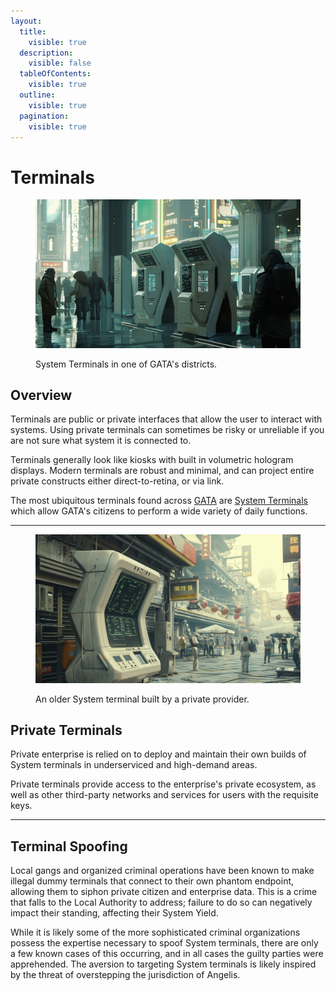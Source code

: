 ```yaml
---
layout:
  title:
    visible: true
  description:
    visible: false
  tableOfContents:
    visible: true
  outline:
    visible: true
  pagination:
    visible: true
---
```


# Terminals

<figure><img src="../../.gitbook/assets/nomoney420_a_sci_fi_terminal_in_a_public_place_shaped_like_an_A_8c2b2d98-edec-44f3-a850-8d3a12d5ae5a.png" alt=""><figcaption><p>System Terminals in one of GATA's districts.</p></figcaption></figure>

## Overview

Terminals are public or private interfaces that allow the user to interact with systems. Using private terminals can sometimes be risky or unreliable if you are not sure what system it is connected to.

Terminals generally look like kiosks with built in volumetric hologram displays. Modern terminals are robust and minimal, and can project entire private constructs either direct-to-retina, or via link.

The most ubiquitous terminals found across [GATA](../gata/) are [System Terminals](../gata/politics/the-system.md#system-terminals) which allow GATA's citizens to perform a wide variety of daily functions.

***

<figure><img src="../../.gitbook/assets/nomoney420_a_sci_fi_terminal_in_a_public_place_shaped_like_an_A_10345964-f958-4690-b87b-d4f1d9cb7f45.png" alt="" width="563"><figcaption><p>An older System terminal built by a private provider.</p></figcaption></figure>

## Private Terminals

Private enterprise is relied on to deploy and maintain their own builds of System terminals in underserviced and high-demand areas.&#x20;

Private terminals provide access to the enterprise's private ecosystem, as well as other third-party networks and services for users with the requisite keys.

***

## Terminal Spoofing

Local gangs and organized criminal operations have been known to make illegal dummy terminals that connect to their own phantom endpoint, allowing them to siphon private citizen and enterprise data. This is a crime that falls to the Local Authority to address; failure to do so can negatively impact their standing, affecting their System Yield.

While it is likely some of the more sophisticated criminal organizations possess the expertise necessary to spoof System terminals, there are only a few known cases of this occurring, and in all cases the guilty parties were apprehended. The aversion to targeting System terminals is likely inspired by the threat of overstepping the jurisdiction of Angelis.
